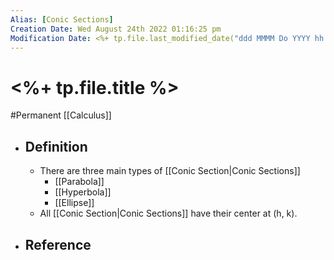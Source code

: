 ```yaml
---
Alias: [Conic Sections]
Creation Date: Wed August 24th 2022 01:16:25 pm 
Modification Date: <%+ tp.file.last_modified_date("ddd MMMM Do YYYY hh:mm:ss a") %>
---
```

# <%+ tp.file.title %>
#Permanent [[Calculus]]

- ## Definition
	- There are three main types of [[Conic Section|Conic Sections]]
		- [[Parabola]]
		- [[Hyperbola]]
		- [[Ellipse]]
	- All [[Conic Section|Conic Sections]] have their center at (h, k).
- ## Reference